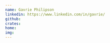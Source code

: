 ```yaml
---
name: Gavrie Philipson
linkedin: https://www.linkedin.com/in/gavrie/
github:
crates:
home:
img:
---
```

